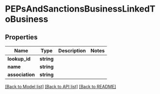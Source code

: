# PEPsAndSanctionsBusinessLinkedToBusiness

## Properties
Name | Type | Description | Notes
------------ | ------------- | ------------- | -------------
**lookup_id** | **string** |  | 
**name** | **string** |  | 
**association** | **string** |  | 

[[Back to Model list]](../README.md#documentation-for-models) [[Back to API list]](../README.md#documentation-for-api-endpoints) [[Back to README]](../README.md)


